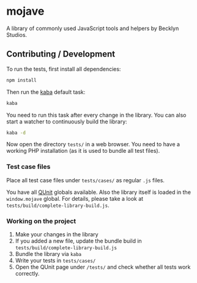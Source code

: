 mojave
======

A library of commonly used JavaScript tools and helpers by Becklyn Studios.



Contributing / Development
--------------------------

To run the tests, first install all dependencies:

```js
npm install
```

Then run the [kaba](https://github.com/Becklyn/kaba) default task:

```bash
kaba
```

You need to run this task after every change in the library.
You can also start a watcher to continuously build the library:

```bash
kaba -d
```

Now open the directory `tests/` in a web browser. You need to have a working PHP installation (as it is used to bundle all test files).


### Test case files

Place all test case files under `tests/cases/` as regular `.js` files.

You have all [QUnit](https://qunitjs.com/) globals available.
Also the library itself is loaded in the `window.mojave` global. For details, please take a look at `tests/build/complete-library-build.js`.


### Working on the project

1. Make your changes in the library
2. If you added a new file, update the bundle build in `tests/build/complete-library-build.js`
3. Bundle the library via `kaba`
4. Write your tests in `tests/cases/`
5. Open the QUnit page under `/tests/` and check whether all tests work correctly.
